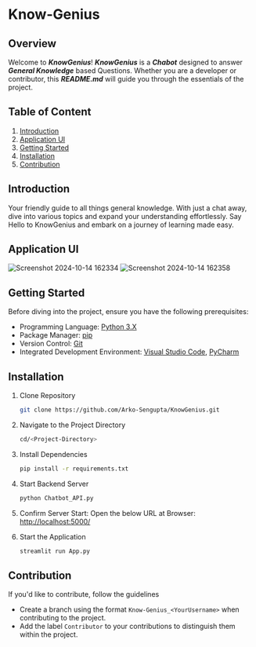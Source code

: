 # Know-Genius

## Overview
Welcome to _**KnowGenius**_! _**KnowGenius**_ is a _**Chabot**_ designed to answer _**General Knowledge**_ based Questions. Whether you are a developer or contributor, this _**README.md**_ will guide you through the essentials of the project.

## Table of Content
1. [Introduction](#introduction)
2. [Application UI](#application-ui)
3. [Getting Started](#getting-started)
4. [Installation](#installation)
5. [Contribution](#contribution)

## Introduction
Your friendly guide to all things general knowledge. With just a chat away, dive into various topics and expand your understanding effortlessly. Say Hello to KnowGenius and embark on a journey of learning made easy.

## Application UI
![Screenshot 2024-10-14 162334](https://github.com/user-attachments/assets/bc418d26-7296-4e95-9796-bdd71fba21aa)
![Screenshot 2024-10-14 162358](https://github.com/user-attachments/assets/6fab32b2-4930-4f91-845c-a03ae93c259d)

## Getting Started
Before diving into the project, ensure you have the following prerequisites:
- Programming Language: [Python 3.X](https://www.python.org/)
- Package Manager: [pip](https://pypi.org/project/pip/)
- Version Control: [Git](https://git-scm.com/)
- Integrated Development Environment: [Visual Studio Code](https://code.visualstudio.com/), [PyCharm](https://www.jetbrains.com/pycharm/)

## Installation
1. Clone Repository
   ```bash
   git clone https://github.com/Arko-Sengupta/KnowGenius.git
   ```

2. Navigate to the Project Directory
   ```bash
   cd/<Project-Directory>
   ```

3. Install Dependencies
   ```bash
   pip install -r requirements.txt
   ```

4. Start Backend Server
   ```bash
   python Chatbot_API.py
   ```

5. Confirm Server Start: Open the below URL at Browser: [http://localhost:5000/](http://localhost:5000/)

6. Start the Application
   ```bash
   streamlit run App.py
   ```

## Contribution
If you'd like to contribute, follow the guidelines
- Create a branch using the format `Know-Genius_<YourUsername>` when contributing to the project.
- Add the label `Contributor` to your contributions to distinguish them within the project.
